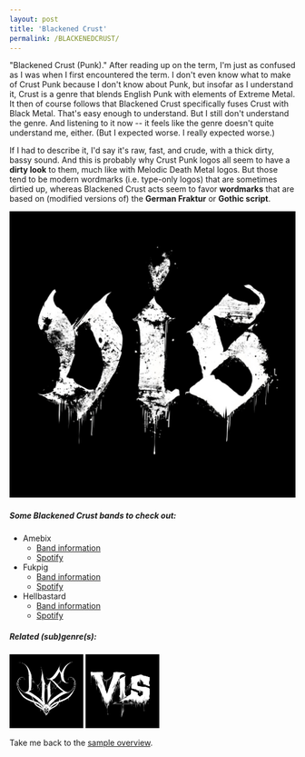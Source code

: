 ```yaml
---
layout: post
title: 'Blackened Crust'
permalink: /BLACKENEDCRUST/
---
```


"Blackened Crust (Punk)." After reading up on the term, I'm just as confused as I was when I first encountered the term. I don't even know what to make of Crust Punk because I don't know about Punk, but insofar as I understand it, Crust is a genre that blends English Punk with elements of Extreme Metal. It then of course follows that Blackened Crust specifically fuses Crust with Black Metal. That's easy enough to understand. But I still don't understand the genre. And listening to it now -- it feels like the genre doesn't quite understand me, either. (But I expected worse. I really expected worse.)

If I had to describe it, I'd say it's raw, fast, and crude, with a thick dirty, bassy sound. And this is probably why Crust Punk logos all seem to have a **dirty look** to them, much like with Melodic Death Metal logos. But those tend to be modern wordmarks (i.e. type-only logos) that are sometimes dirtied up, whereas Blackened Crust acts seem to favor **wordmarks** that are based on (modified versions of) the **German Fraktur** or **Gothic script**. 

![Blackened Crust](..\assets\img\projects\proj-9\blackenedcrust.jpg)


##### Some Blackened Crust bands to check out:

<ul>
<li>Amebix
<ul>
<li><a href="https://www.metal-archives.com/bands/Amebix/13111" target="_blank" rel="noopener"><span>Band information</span></a></li>
<li><a href="https://open.spotify.com/track/7oX1dvH545HfvpLdnk1Xbr?si=4c0340e1db5f42fb" target="_blank" rel="noopener"><span>Spotify</span></a></li>
</ul>
</li>

<li>Fukpig
<ul>
<li><a href="https://www.metal-archives.com/bands/Fukpig/3540283535" target="_blank" rel="noopener"><span>Band information</span></a></li>
<li><a href="https://open.spotify.com/track/3r5FVHNGs65IDEsydrPsHT?si=46c29cbeabaf401d" target="_blank" rel="noopener"><span>Spotify</span></a></li>
</ul>
</li>

<li>Hellbastard
<ul>
<li><a href="https://www.metal-archives.com/bands/Hellbastard/3382" target="_blank" rel="noopener"><span>Band information</span></a></li>
<li><a href="https://open.spotify.com/track/6rxuNi3H0tbV0EGwSxrU85?si=4964b5aefc654d9c" target="_blank" rel="noopener"><span>Spotify</span></a></li>
</ul>
</li>
</ul>

##### Related (sub)genre(s):
[<img src="..\assets\img\projects\proj-9\black11.jpg" alt="Black Metal" width=130 >](/BLACKMETAL/)
[<img src="..\assets\img\projects\proj-9\blackeneddeath.jpg" alt="Death Metal" width=130 >](/CROSSOVER1/)

Take me back to the [sample overview](../projects/proj-8).